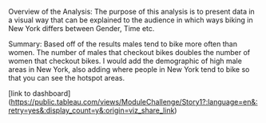 Overview of the Analysis:
The purpose of this analysis is to present data in a visual way that can be explained to the audience in which ways biking in New York differs between Gender, Time etc.

Summary:
Based off of the results males tend to bike more often than women. The number of males that checkout bikes doubles the number of women that checkout bikes. I would add the demographic of high male areas in New York, also adding where people in New York tend to bike so that you can see the hotspot areas.

[link to dashboard] (https://public.tableau.com/views/ModuleChallenge/Story1?:language=en&:retry=yes&:display_count=y&:origin=viz_share_link)
